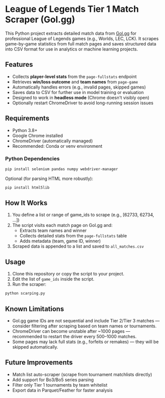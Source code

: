 # League of Legends Tier 1 Match Scraper (Gol.gg)

This Python project extracts detailed match data from [Gol.gg](https://gol.gg) for professional League of Legends games (e.g., Worlds, LEC, LCK). It scrapes game-by-game statistics from full match pages and saves structured data into CSV format for use in analytics or machine learning projects.

## Features

- Collects **player-level stats** from the `page-fullstats` endpoint  
- Retrieves **win/loss outcome** and **team names** from `page-game`  
- Automatically handles errors (e.g., invalid pages, skipped games)  
- Saves data to CSV for further use in model training or evaluation  
- Designed to work in **headless mode** (Chrome doesn't visibly open)  
- Optionally restart ChromeDriver to avoid long-running session issues  

## Requirements

- Python 3.8+
- Google Chrome installed
- ChromeDriver (automatically managed)
- Recommended: Conda or venv environment

### Python Dependencies

```bash
pip install selenium pandas numpy webdriver-manager
```

Optional (for parsing HTML more robustly):

```bash
pip install html5lib
```

## How It Works

1. You define a list or range of game_ids to scrape (e.g., [62733, 62734, ...])  
2. The script visits each match page on Gol.gg and:  
   - Extracts team names and winner  
   - Collects detailed stats from the `page-fullstats` table  
   - Adds metadata (team, game ID, winner)  
3. Scraped data is appended to a list and saved to `all_matches.csv`

## Usage

1. Clone this repository or copy the script to your project.  
2. Edit the list of `game_ids` inside the script.  
3. Run the scraper:  

```bash
python scarping.py
```


## Known Limitations

- Gol.gg game IDs are not sequential and include Tier 2/Tier 3 matches — consider filtering after scraping based on team names or tournaments.  
- ChromeDriver can become unstable after ~1000 pages — recommended to restart the driver every 500–1000 matches.  
- Some pages may lack full stats (e.g., forfeits or remakes) — they will be skipped automatically.

## Future Improvements

- Match list auto-scraper (scrape from tournament matchlists directly)  
- Add support for Bo3/Bo5 series parsing  
- Filter only Tier 1 tournaments by team whitelist  
- Export data in Parquet/Feather for faster analysis

